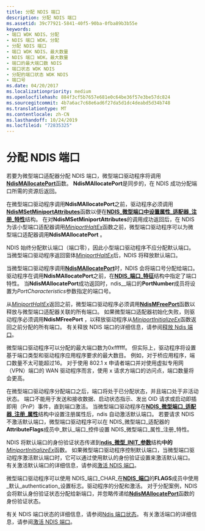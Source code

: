 ```yaml
---
title: 分配 NDIS 端口
description: 分配 NDIS 端口
ms.assetid: 39c77921-5841-40f5-90ba-0fba89b3b55e
keywords:
- 端口 WDK NDIS，分配
- NDIS 端口 WDK，分配
- 分配 NDIS 端口
- 端口 WDK NDIS，最大数量
- NDIS 端口 WDK，最大数量
- 端口的最大端口数 NDIS
- 端口状态 WDK NDIS
- 分配的端口状态 WDK NDIS
- 端口号
ms.date: 04/20/2017
ms.localizationpriority: medium
ms.openlocfilehash: 884f3cf5b7657e681e0c64be36f57e3be57dc824
ms.sourcegitcommit: 4b7a6ac7c68e6ad6f27da5d1dc4deabd5d34b748
ms.translationtype: MT
ms.contentlocale: zh-CN
ms.lasthandoff: 10/24/2019
ms.locfileid: "72835325"
---
```

# <a name="allocating-an-ndis-port"></a>分配 NDIS 端口





若要为微型端口适配器分配 NDIS 端口，微型端口驱动程序将调用[**NdisMAllocatePort**](https://docs.microsoft.com/windows-hardware/drivers/ddi/ndis/nf-ndis-ndismallocateport)函数。 **NdisMAllocatePort**是同步的，在 NDIS 成功分配端口所需的资源后返回。

在微型端口驱动程序调用**NdisMAllocatePort**之前，驱动程序必须调用[**NdisMSetMiniportAttributes**](https://docs.microsoft.com/windows-hardware/drivers/ddi/ndis/nf-ndis-ndismsetminiportattributes)函数以便在[**NDIS\_微型端口中设置属性\_适配器\_注册\_特性**](https://docs.microsoft.com/windows-hardware/drivers/ddi/ndis/ns-ndis-_ndis_miniport_adapter_registration_attributes)结构。 在对**NdisMSetMiniportAttributes**的调用成功返回后，在 NDIS 为该小型端口适配器调用[*MiniportHaltEx*](https://docs.microsoft.com/windows-hardware/drivers/ddi/ndis/nc-ndis-miniport_halt)函数之前，微型端口驱动程序可以为微型端口适配器调用**NdisMAllocatePort** 。

NDIS 始终分配默认端口（端口零），因此小型端口驱动程序不应分配默认端口。 当微型端口驱动程序返回窗体[*MiniportHaltEx*](https://docs.microsoft.com/windows-hardware/drivers/ddi/ndis/nc-ndis-miniport_halt)后，NDIS 将释放默认端口。

当微型端口驱动程序调用[**NdisMAllocatePort**](https://docs.microsoft.com/windows-hardware/drivers/ddi/ndis/nf-ndis-ndismallocateport)时，NDIS 会将端口号分配给端口。 驱动程序在调用**NdisMAllocatePort**之前，在[**NDIS\_端口\_特征**](https://docs.microsoft.com/windows-hardware/drivers/ddi/ntddndis/ns-ntddndis-_ndis_port_characteristics)结构中指定了端口特性。 当**NdisMAllocatePort**成功返回时，ndis\_\_端口的**PortNumber**成员将设置为*PortCharacteristics*参数指定的端口号。

从[*MiniportHaltEx*](https://docs.microsoft.com/windows-hardware/drivers/ddi/ndis/nc-ndis-miniport_halt)返回之前，微型端口驱动程序必须调用[**NdisMFreePort**](https://docs.microsoft.com/windows-hardware/drivers/ddi/ndis/nf-ndis-ndismfreeport)函数以释放与微型端口适配器关联的所有端口。 如果微型端口适配器初始化失败，则驱动程序必须调用**NdisMFreePort** ，以释放驱动程序从[*MiniportInitializeEx*](https://docs.microsoft.com/windows-hardware/drivers/ddi/ndis/nc-ndis-miniport_initialize)函数返回之前分配的所有端口。 有关释放 NDIS 端口的详细信息，请参阅[释放 Ndis 端口](freeing-an-ndis-port.md)。

微型端口驱动程序可以分配的最大端口数为0xffffff。 但实际上，驱动程序将设置基于端口类型和驱动程序应用程序要求的最大数目。 例如，对于桥应用程序，端口数量不太可能超过16。 对于使用 802.1 x 申请者端口并对使用虚拟专用网（VPN）端口的 WAN 驱动程序而言，使用 x 请求方端口的访问点，端口数量将会更高。

在微型端口驱动程序分配端口之后，端口将处于已分配状态，并且端口处于非活动状态。 端口不能用于发送和接收数据、启动状态指示、发出 OID 请求或启动即插即用（PnP）事件，直到端口激活。 当微型端口驱动程序在[**NDIS\_微型端口\_适配器\_注册\_属性**](https://docs.microsoft.com/windows-hardware/drivers/ddi/ndis/ns-ndis-_ndis_miniport_adapter_registration_attributes)结构中设置注册属性后，ndis 自动激活默认端口。 若要请求 NDIS 不激活默认端口，微型端口驱动程序可以在 NDIS\_微型端口\_适配器的**AttributeFlags**成员中\_默认\_端口\_控件设置 NDIS\_微型端口\_属性\_注册\_特性。

NDIS 将默认端口的身份验证状态传递到[**ndis\_微型\_INIT\_参数**](https://docs.microsoft.com/windows-hardware/drivers/ddi/ndis/ns-ndis-_ndis_miniport_init_parameters)结构**中的** [*MiniportInitializeEx*](https://docs.microsoft.com/windows-hardware/drivers/ddi/ndis/nc-ndis-miniport_initialize)函数。 如果微型端口驱动程序控制默认端口，当微型端口驱动程序激活默认端口时，它可以通过使用默认的身份验证设置来激活默认端口。 有关激活默认端口的详细信息，请参阅[激活 NDIS 端口](activating-an-ndis-port.md)。

微型端口驱动程序可以使用 NDIS\_端口\_CHAR\_在[**NDIS\_端口**](https://docs.microsoft.com/windows-hardware/drivers/ddi/ntddndis/ns-ntddndis-_ndis_port_characteristics)的**FLAGS**成员中使用\_默认\_authentication\_设置标志。驱动程序的分配和激活。 对于分配案例，NDIS 会将默认身份验证状态分配给新端口，并忽略传递给[**NdisMAllocatePort**](https://docs.microsoft.com/windows-hardware/drivers/ddi/ndis/nf-ndis-ndismallocateport)函数的身份验证状态。

有关 NDIS 端口状态的详细信息，请参阅[Ndis 端口状态](ndis-port-states.md)。 有关激活端口的详细信息，请参阅[激活 NDIS 端口](activating-an-ndis-port.md)。

 

 





